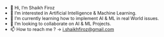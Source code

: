 - 👋 Hi, I’m Shaikh Firoz
- 👀 I’m interested in Artificial Intelligence & Machine Learning.
- 🌱 I’m currently learning how to implement AI & ML in real World issues.
- 💞️ I’m looking to collaborate on AI & ML Projects.
- 📫 How to reach me ? -> i.shaikhfiroz@gmail.com


<!---
ishaikhfiroz/ishaikhfiroz is a ✨ special ✨ repository because its `README.md` (this file) appears on your GitHub profile.
You can click the Preview link to take a look at your changes.
--->
